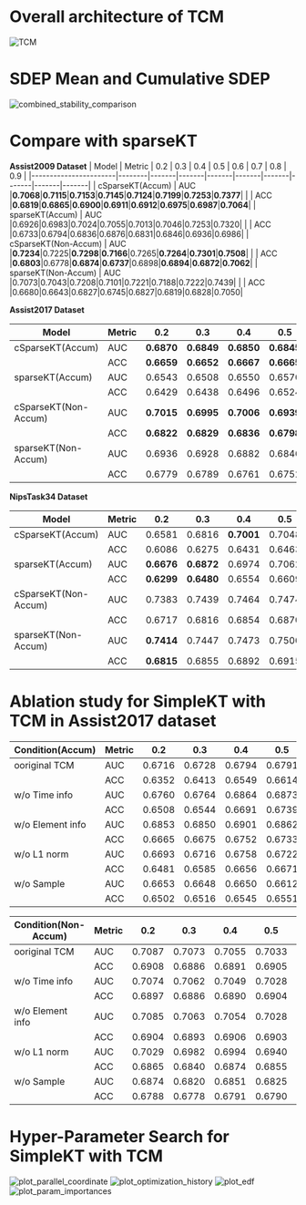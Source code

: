 # Overall architecture of TCM
![TCM](https://github.com/user-attachments/assets/b551f7b6-6c6c-4405-b19a-688ba74fff35)

# SDEP Mean and Cumulative SDEP
![combined_stability_comparison](https://github.com/user-attachments/assets/4240c503-24a9-46a0-831e-aa190752a8fe)

# Compare with sparseKT
**Assist2009 Dataset**
| Model                 | Metric | 0.2   | 0.3   | 0.4   | 0.5   | 0.6   | 0.7   | 0.8   | 0.9   |
|-----------------------|--------|-------|-------|-------|-------|-------|-------|-------|-------|
| cSparseKT(Accum)      | AUC    |**0.7068**|**0.7115**|**0.7153**|**0.7145**|**0.7124**|**0.7199**|**0.7253**|**0.7377**|
|                       | ACC    |**0.6819**|**0.6865**|**0.6900**|**0.6911**|**0.6912**|**0.6975**|**0.6987**|**0.7064**|
| sparseKT(Accum)       | AUC    |0.6926|0.6983|0.7024|0.7055|0.7013|0.7046|0.7253|0.7320|
|                       | ACC    |0.6733|0.6794|0.6836|0.6876|0.6831|0.6846|0.6936|0.6986|
| cSparseKT(Non-Accum)  | AUC    |**0.7234**|0.7225|**0.7298**|**0.7166**|0.7265|**0.7264**|**0.7301**|**0.7508**|
|                       | ACC    |**0.6803**|0.6778|**0.6874**|**0.6737**|0.6898|**0.6894**|**0.6872**|**0.7062**|
| sparseKT(Non-Accum)   | AUC    |0.7073|0.7043|0.7208|0.7101|0.7221|0.7188|0.7222|0.7439|
|                       | ACC    |0.6680|0.6643|0.6827|0.6745|0.6827|0.6819|0.6828|0.7050|

**Assist2017 Dataset**

| Model                 | Metric | 0.2   | 0.3   | 0.4   | 0.5   | 0.6   | 0.7   | 0.8   | 0.9   |
|-----------------------|--------|-------|-------|-------|-------|-------|-------|-------|-------|
| cSparseKT(Accum)      | AUC    | **0.6870** | **0.6849** | **0.6850** | **0.6845** | **0.6864** | **0.6858** | **0.6900** | **0.6943** |
|                       | ACC    | **0.6659** | **0.6652** | **0.6667** | **0.6665** | **0.6675** | **0.6670** | **0.6680** | **0.6679** |
| sparseKT(Accum)       | AUC    | 0.6543 | 0.6508 | 0.6550 | 0.6570 | 0.6538 | 0.6522 | 0.6649 | 0.6710 |
|                       | ACC    | 0.6429 | 0.6438 | 0.6496 | 0.6524 | 0.6500 | 0.6492 | 0.6576 | 0.6542 |
| cSparseKT(Non-Accum)  | AUC    | **0.7015** | **0.6995** | **0.7006** | **0.6939** | **0.6981** | **0.6960** | **0.6998** | **0.6965** |
|                       | ACC    | **0.6822** | **0.6829** | **0.6836** | **0.6798** | **0.6805** | **0.6798** | 0.6819 | 0.6767 |
| sparseKT(Non-Accum)   | AUC    | 0.6936 | 0.6928 | 0.6882 | 0.6846 | 0.6865 | 0.6821 | 0.6911 | 0.6885 |
|                       | ACC    | 0.6779 | 0.6789 | 0.6761 | 0.6752 | 0.6742 | 0.6704 | 0.6800 | 0.6710 |

**NipsTask34 Dataset**

| Model                 | Metric | 0.2   | 0.3   | 0.4   | 0.5   | 0.6   | 0.7   | 0.8   | 0.9   |
|-----------------------|--------|-------|-------|-------|-------|-------|-------|-------|-------|
| cSparseKT(Accum)      | AUC    | 0.6581 | 0.6816 | **0.7001** | 0.7048 | 0.7148 | 0.7245 | 0.7330 | 0.7380 |
|                       | ACC    | 0.6086 | 0.6275 | 0.6431 | 0.6463 | 0.6551 | 0.6656 | 0.6732 | 0.6816 |
| sparseKT(Accum)       | AUC    | **0.6676** | **0.6872** | 0.6974 | 0.7062 | 0.7130 | 0.7236 | 0.7374 | 0.7398 |
|                       | ACC    | **0.6299** | **0.6480** | 0.6554 | 0.6609 | 0.6659 | 0.6748 | 0.6866 | 0.6892 |
| cSparseKT(Non-Accum)  | AUC    | 0.7383 | 0.7439 | 0.7464 | 0.7474 | 0.7509 | 0.7504 | 0.7503 | 0.7474 |
|                       | ACC    | 0.6717 | 0.6816 | 0.6854 | 0.6870 | 0.6884 | 0.6904 | 0.6907 | 0.6920 |
| sparseKT(Non-Accum)   | AUC    | **0.7414** | 0.7447 | 0.7473 | 0.7500 | 0.7509 | 0.7526 | 0.7510 | 0.7488 |
|                       | ACC    | **0.6815** | 0.6855 | 0.6892 | 0.6915 | 0.6916 | 0.6921 | 0.6927 | 0.6949 |

# Ablation study for SimpleKT with TCM in Assist2017 dataset
| Condition(Accum)   | Metric | 0.2   | 0.3   | 0.4   | 0.5   | 0.6   | 0.7   | 0.8   | 0.9   |
|-------------------|--------|-------|-------|-------|-------|-------|-------|-------|-------|
| ooriginal TCM     | AUC    | 0.6716 | 0.6728 | 0.6794 | 0.6791 | 0.6850 | 0.6928 | 0.7006 | 0.7106 |
|                   | ACC    | 0.6352 | 0.6413 | 0.6549 | 0.6614 | 0.6668 | 0.6730 | 0.6775 | 0.6804 |
| w/o Time info     | AUC    | 0.6760 | 0.6764 | 0.6864 | 0.6873 | 0.6899 | 0.6932 | 0.7012 | 0.7084 |
|                   | ACC    | 0.6508 | 0.6544 | 0.6691 | 0.6739 | 0.6748 | 0.6779 | 0.6832 | 0.6805 |
| w/o Element info  | AUC    | 0.6853 | 0.6850 | 0.6901 | 0.6862 | 0.6852 | 0.6934 | 0.7005 | 0.7075 |
|                   | ACC    | 0.6665 | 0.6675 | 0.6752 | 0.6733 | 0.6715 | 0.6787 | 0.6826 | 0.6821 |
| w/o L1 norm       | AUC    | 0.6693 | 0.6716 | 0.6758 | 0.6722 | 0.6763 | 0.6792 | 0.6878 | 0.6919 |
|                   | ACC    | 0.6481 | 0.6585 | 0.6656 | 0.6671 | 0.6706 | 0.6738 | 0.6771 | 0.6715 |
| w/o Sample        | AUC    | 0.6653 | 0.6648 | 0.6650 | 0.6612 | 0.6674 | 0.6681 | 0.6696 | 0.6716 |
|                   | ACC    | 0.6502 | 0.6516 | 0.6545 | 0.6551 | 0.6606 | 0.6630 | 0.6645 | 0.6625 |

| Condition(Non-Accum)  | Metric | 0.2   | 0.3   | 0.4   | 0.5   | 0.6   | 0.7   | 0.8   | 0.9   |
|-------------------|--------|-------|-------|-------|-------|-------|-------|-------|-------|
| ooriginal TCM     | AUC    | 0.7087 | 0.7073 | 0.7055 | 0.7033 | 0.7033 | 0.7025 | 0.7092 | 0.7076 |
|                   | ACC    | 0.6908 | 0.6886 | 0.6891 | 0.6905 | 0.6891 | 0.6896 | 0.6913 | 0.6876 |
| w/o Time info     | AUC    | 0.7074 | 0.7062 | 0.7049 | 0.7028 | 0.7028 | 0.7020 | 0.7088 | 0.7063 |
|                   | ACC    | 0.6897 | 0.6886 | 0.6890 | 0.6904 | 0.6883 | 0.6886 | 0.6916 | 0.6859 |
| w/o Element info  | AUC    | 0.7085 | 0.7063 | 0.7054 | 0.7028 | 0.7030 | 0.7022 | 0.7083 | 0.7064 |
|                   | ACC    | 0.6904 | 0.6893 | 0.6906 | 0.6903 | 0.6881 | 0.6885 | 0.6906 | 0.6875 |
| w/o L1 norm       | AUC    | 0.7029 | 0.6982 | 0.6994 | 0.6940 | 0.6963 | 0.6959 | 0.7034 | 0.6990 |
|                   | ACC    | 0.6865 | 0.6840 | 0.6874 | 0.6855 | 0.6847 | 0.6834 | 0.6849 | 0.6788 |
| w/o Sample        | AUC    | 0.6874 | 0.6820 | 0.6851 | 0.6825 | 0.6832 | 0.6781 | 0.6797 | 0.6817 |
|                   | ACC    | 0.6788 | 0.6778 | 0.6791 | 0.6790 | 0.6805 | 0.6776 | 0.6769 | 0.6713 |

# Hyper-Parameter Search for SimpleKT with TCM
![plot_parallel_coordinate](https://github.com/user-attachments/assets/d67f349e-b3ea-4e0b-a899-57652bba9bff)
![plot_optimization_history](https://github.com/user-attachments/assets/5d019555-7838-4342-9967-0a8ae6f1606c)
![plot_edf](https://github.com/user-attachments/assets/a4ace964-e415-441a-8231-bb66d8e07ebd)
![plot_param_importances](https://github.com/user-attachments/assets/be92e378-046e-46b9-8aa3-646a01406502)



